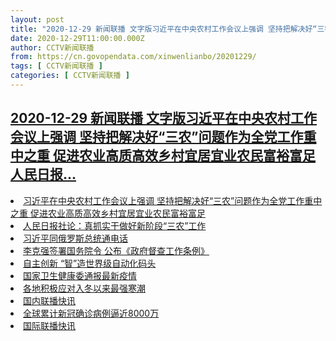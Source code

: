 ```yaml
---
layout: post
title: "2020-12-29 新闻联播 文字版习近平在中央农村工作会议上强调 坚持把解决好“三农”问题作为全党工作重中之重 促进农业高质高效乡村宜居宜业农民富裕富足人民日报"
date: 2020-12-29T11:00:00.000Z
author: CCTV新闻联播
from: https://cn.govopendata.com/xinwenlianbo/20201229/
tags: [ CCTV新闻联播 ]
categories: [ CCTV新闻联播 ]
---
```

<!--1609239600000-->
[2020-12-29 新闻联播 文字版习近平在中央农村工作会议上强调 坚持把解决好“三农”问题作为全党工作重中之重 促进农业高质高效乡村宜居宜业农民富裕富足人民日报...](https://cn.govopendata.com/xinwenlianbo/20201229/)
------

<div>
<li><a target="_blank" href="https://cn.govopendata.com/xinwenlianbo/20201229/#221203">习近平在中央农村工作会议上强调 坚持把解决好“三农”问题作为全党工作重中之重 促进农业高质高效乡村宜居宜业农民富裕富足</a></li><li><a target="_blank" href="https://cn.govopendata.com/xinwenlianbo/20201229/#221204">人民日报社论：真抓实干做好新阶段“三农”工作</a></li><li><a target="_blank" href="https://cn.govopendata.com/xinwenlianbo/20201229/#221205">习近平同俄罗斯总统通电话</a></li><li><a target="_blank" href="https://cn.govopendata.com/xinwenlianbo/20201229/#221206">李克强签署国务院令 公布《政府督查工作条例》</a></li><li><a target="_blank" href="https://cn.govopendata.com/xinwenlianbo/20201229/#221207">自主创新 “智”造世界级自动化码头</a></li><li><a target="_blank" href="https://cn.govopendata.com/xinwenlianbo/20201229/#221208">国家卫生健康委通报最新疫情</a></li><li><a target="_blank" href="https://cn.govopendata.com/xinwenlianbo/20201229/#221209">各地积极应对入冬以来最强寒潮</a></li><li><a target="_blank" href="https://cn.govopendata.com/xinwenlianbo/20201229/#221210">国内联播快讯</a></li><li><a target="_blank" href="https://cn.govopendata.com/xinwenlianbo/20201229/#221211">全球累计新冠确诊病例逼近8000万</a></li><li><a target="_blank" href="https://cn.govopendata.com/xinwenlianbo/20201229/#221212">国际联播快讯</a></li>
</div>
